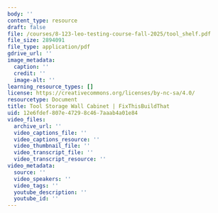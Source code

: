 ```yaml
---
body: ''
content_type: resource
draft: false
file: /courses/8-123-leo-testing-course-fall-2025/tool_shelf.pdf
file_size: 2894091
file_type: application/pdf
gdrive_url: ''
image_metadata:
  caption: ''
  credit: ''
  image-alt: ''
learning_resource_types: []
license: https://creativecommons.org/licenses/by-nc-sa/4.0/
resourcetype: Document
title: Tool Storage Wall Cabinet | FixThisBuildThat
uid: 12e6fdef-807e-4729-8c46-7aaab4a01e84
video_files:
  archive_url: ''
  video_captions_file: ''
  video_captions_resource: ''
  video_thumbnail_file: ''
  video_transcript_file: ''
  video_transcript_resource: ''
video_metadata:
  source: ''
  video_speakers: ''
  video_tags: ''
  youtube_description: ''
  youtube_id: ''
---
```

